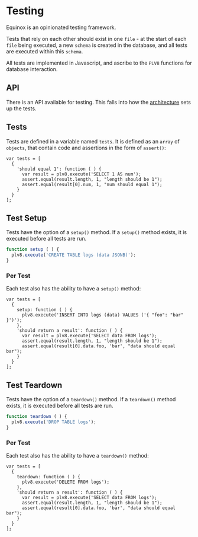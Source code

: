 # Testing

Equinox is an opinionated testing framework.

Tests that rely on each other should exist in one `file` - at the start of each
`file` being executed, a new `schema` is created in the database, and all tests
are executed within this `schema`.

All tests are implemented in Javascript, and ascribe to the `PLV8` functions
for database interaction.

## API

There is an API available for testing.  This falls into how the [architecture](architecture.md) sets up the tests.

## Tests

Tests are defined in a variable named `tests`.  It is defined as an `array` of
`objects`, that contain code and assertions in the form of `assert()`:

```
var tests = [
  {
    'should equal 1': function ( ) {
      var result = plv8.execute('SELECT 1 AS num');
      assert.equal(result.length, 1, "length should be 1");
      assert.equal(result[0].num, 1, "num should equal 1");
    }
  }
];
```

## Test Setup

Tests have the option of a `setup()` method.  If a `setup()` method exists,
it is executed before all tests are run.

```js
function setup ( ) {
  plv8.execute('CREATE TABLE logs (data JSONB)');
}
```

### Per Test

Each test also has the ability to have a `setup()` method:

```
var tests = [
  {
    setup: function ( ) {
      plv8.execute('INSERT INTO logs (data) VALUES ('{ "foo": "bar" }')');
    },
    'should return a result': function ( ) {
      var result = plv8.execute('SELECT data FROM logs');
      assert.equal(result.length, 1, "length should be 1");
      assert.equal(result[0].data.foo, 'bar', "data should equal bar");
    }
  }
];
```

## Test Teardown

Tests have the option of a `teardown()` method.  If a `teardown()` method exists,
it is executed before all tests are run.

```js
function teardown ( ) {
  plv8.execute('DROP TABLE logs');
}
```

### Per Test

Each test also has the ability to have a `teardown()` method:

```
var tests = [
  {
    teardown: function ( ) {
      plv8.execute('DELETE FROM logs');
    },
    'should return a result': function ( ) {
      var result = plv8.execute('SELECT data FROM logs');
      assert.equal(result.length, 1, "length should be 1");
      assert.equal(result[0].data.foo, 'bar', "data should equal bar");
    }
  }
];
```
